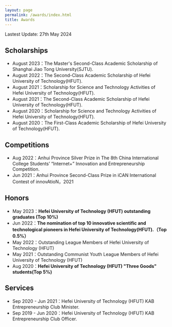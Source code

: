 ```yaml
---
layout: page
permalink: /awards/index.html
title: Awards
---
```


Lastest Update: 27th May 2024

## Scholarships

- August 2023：The Master's Second-Class Academic Scholarship of Shanghai Jiao Tong University(SJTU).<br>
- August 2022：The Second-Class Academic Scholarship of Hefei University of Technology(HFUT).<br>
- August 2021：Scholarship for Science and Technology Activities of Hefei University of Technology(HFUT).<br>
- August 2021：The Second-Class Academic Scholarship of Hefei University of Technology(HFUT).<br>
- August 2020：Scholarship for Science and Technology Activities of Hefei University of Technology(HFUT).<br>
- August 2020：The First-Class Academic Scholarship of Hefei University of Technology(HFUT).<br>

## Competitions

- Aug 2022：Anhui Province Silver Prize in The 8th China International College Students’ “Internet+” Innovation and Entrepreneurship Competition.<br>
- Jun 2021：Anhui Province Second-Class Prize in iCAN International Contest of innovAtioN，2021<br>

## Honors

- May 2023：**Hefei University of Technology (HFUT) outstanding graduates (Top 10%)** <br>
- Jun 2022：**The nomination of top 10 innovative scientific and technological pioneers in Hefei University of Technology(HFUT).（Top 0.5%）**
- May 2022：Outstanding League Members of Hefei University of Technology (HFUT)
- May 2021：Outstanding Communist Youth League Members of Hefei University of Technology (HFUT)
- Aug 2020：**Hefei University of Technology (HFUT) "Three Goods" students(Top 5%)** <br>




## Services

- Sep 2020 - Jun 2021：Hefei University of Technology (HFUT) KAB Entrepreneurship Club Minister.
- Sep 2019 - Jun 2020：Hefei University of Technology (HFUT) KAB Entrepreneurship Club Officer.

